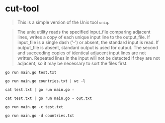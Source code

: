 # cut-tool

> This is a simple version of the Unix tool `uniq`.

> The uniq utility reads the specified input_file comparing adjacent lines, writes a copy of each unique input line to the output_file. If input_file is a single dash ('-') or absent, the standard input is read. If output_file is absent, standard output is used for output. The second and succeeding copies of identical adjacent input lines are not written. Repeated lines in the input will not be detected if they are not adjacent, so it may be necessary to sort the files first.

`go run main.go test.txt`

`go run main.go countries.txt | wc -l`

`cat test.txt | go run main.go -`

`cat test.txt | go run main.go - out.txt`

`go run main.go -c test.txt`

`go run main.go -d countries.txt`